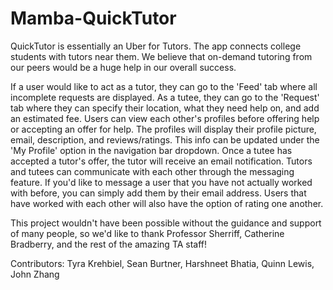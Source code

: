 # Mamba-QuickTutor
 
QuickTutor is essentially an Uber for Tutors. The app connects college students with tutors near them. We believe that on-demand tutoring from our peers would be a huge help in our overall success. 

If a user would like to act as a tutor, they can go to the 'Feed' tab where all incomplete requests are displayed. As a tutee, they can go to the 'Request' tab where they can specify their location, what they need help on, and add an estimated fee. Users can view each other's profiles before offering help or accepting an offer for help. The profiles will display their profile picture, email, description, and reviews/ratings. This info can be updated under the 'My Profile' option in the navigation bar dropdown. Once a tutee has accepted a tutor's offer, the tutor will receive an email notification. Tutors and tutees can communicate with each other through the messaging feature. If you'd like to message a user that you have not actually worked with before, you can simply add them by their email address. Users that have worked with each other will also have the option of rating one another.

This project wouldn't have been possible without the guidance and support of many people, so we'd like to thank Professor Sherriff, Catherine Bradberry, and the rest of the amazing TA staff!

Contributors: Tyra Krehbiel, Sean Burtner, Harshneet Bhatia, Quinn Lewis, John Zhang
